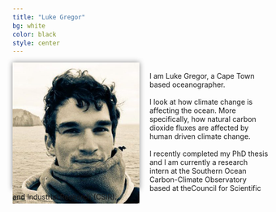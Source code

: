```yaml
---
title: "Luke Gregor"
bg: white
color: black
style: center
---
```

<div class="image-cropper" style="float:left; width:250px;height:250px; margin-right:20px; box-shadow: 0px 0px 10px #888888">
<img src="./img/avatar.jpg" alt="text">
 <!-- width="300px" style=" border-style: solid; border-width: 7px; border-color:#0e0e0e; margin:10px"> -->
</div>

<p style="margin-top:15px; text-align: left">
<br>
I am Luke Gregor, a Cape Town based oceanographer.  
<br><br>
I look at how climate change is affecting the ocean. More specifically, how natural carbon dioxide fluxes are affected by human driven climate change. 
<br><br>
I recently completed my PhD thesis and I am currently a research intern at the Southern Ocean Carbon-Climate Observatory based at theCouncil for Scientific and Industrial Research (CSIR). 
</p>